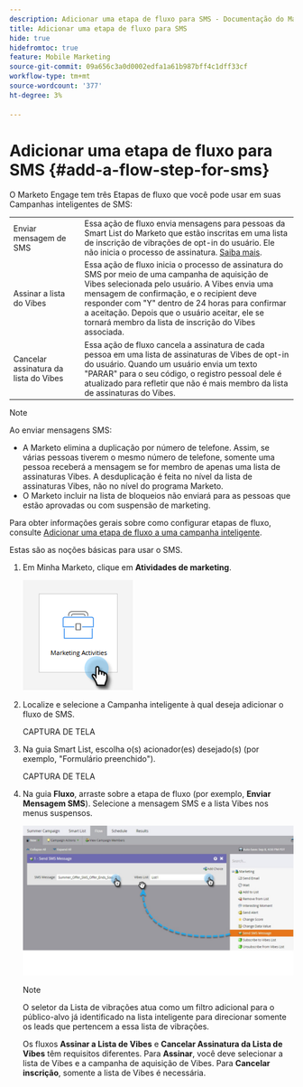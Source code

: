 ```yaml
---
description: Adicionar uma etapa de fluxo para SMS - Documentação do Marketo - Documentação do produto
title: Adicionar uma etapa de fluxo para SMS
hide: true
hidefromtoc: true
feature: Mobile Marketing
source-git-commit: 09a656c3a0d0002edfa1a61b987bff4c1dff33cf
workflow-type: tm+mt
source-wordcount: '377'
ht-degree: 3%

---
```


# Adicionar uma etapa de fluxo para SMS {#add-a-flow-step-for-sms}

O Marketo Engage tem três Etapas de fluxo que você pode usar em suas Campanhas inteligentes de SMS:

<table>
<tbody>
  <tr>
    <td style="width:25%">Enviar mensagem de SMS</td>
    <td>Essa ação de fluxo envia mensagens para pessoas da Smart List do Marketo que estão inscritas em uma lista de inscrição de vibrações de opt-in do usuário. Ele não inicia o processo de assinatura. <a href="/help/marketo/product-docs/mobile-marketing/vibes-sms-messages/send-a-vibes-sms-message.md">Saiba mais</a>.</td>
  </tr>

<tr>
    <td style="width:25%">Assinar a lista do Vibes</td>
    <td>Essa ação de fluxo inicia o processo de assinatura do SMS por meio de uma campanha de aquisição de Vibes selecionada pelo usuário. A Vibes envia uma mensagem de confirmação, e o recipient deve responder com "Y" dentro de 24 horas para confirmar a aceitação. Depois que o usuário aceitar, ele se tornará membro da lista de inscrição do Vibes associada.</td>
  </tr>
  <tr>
    <td style="width:25%">Cancelar assinatura da lista do Vibes</td>
    <td>Essa ação de fluxo cancela a assinatura de cada pessoa em uma lista de assinaturas de Vibes de opt-in do usuário. Quando um usuário envia um texto "PARAR" para o seu código, o registro pessoal dele é atualizado para refletir que não é mais membro da lista de assinaturas do Vibes.</td>
  </tr>
  </tbody>
</table>

>[!NOTE]
>
>Ao enviar mensagens SMS:
>
>* A Marketo elimina a duplicação por número de telefone. Assim, se várias pessoas tiverem o mesmo número de telefone, somente uma pessoa receberá a mensagem se for membro de apenas uma lista de assinaturas Vibes. A desduplicação é feita no nível da lista de assinaturas Vibes, não no nível do programa Marketo.
>* O Marketo incluir na lista de bloqueios não enviará para as pessoas que estão aprovadas ou com suspensão de marketing.

Para obter informações gerais sobre como configurar etapas de fluxo, consulte [Adicionar uma etapa de fluxo a uma campanha inteligente](/help/marketo/product-docs/core-marketo-concepts/smart-campaigns/flow-actions/add-a-flow-step-to-a-smart-campaign.md).

Estas são as noções básicas para usar o SMS.

1. Em Minha Marketo, clique em **Atividades de marketing**.

   ![](assets/add-a-flow-step-for-sms-1.png)

1. Localize e selecione a Campanha inteligente à qual deseja adicionar o fluxo de SMS.

   CAPTURA DE TELA

1. Na guia Smart List, escolha o(s) acionador(es) desejado(s) (por exemplo, &quot;Formulário preenchido&quot;).

   CAPTURA DE TELA

1. Na guia **Fluxo**, arraste sobre a etapa de fluxo (por exemplo, **Enviar Mensagem SMS**). Selecione a mensagem SMS e a lista Vibes nos menus suspensos.

   ![](assets/send-sms-message-hands.jpg)

   >[!NOTE]
   >
   >O seletor da Lista de vibrações atua como um filtro adicional para o público-alvo já identificado na lista inteligente para direcionar somente os leads que pertencem a essa lista de vibrações.
   >
   >Os fluxos **Assinar a Lista de Vibes** e **Cancelar Assinatura da Lista de Vibes** têm requisitos diferentes. Para **Assinar**, você deve selecionar a lista de Vibes e a campanha de aquisição de Vibes. Para **Cancelar inscrição**, somente a lista de Vibes é necessária.
